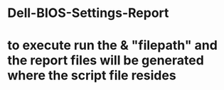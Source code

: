 # Dell-BIOS-Settings-Report
# to execute run the & "filepath" and the report files will be generated where the script file resides
